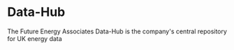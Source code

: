 # Data-Hub

The Future Energy Associates Data-Hub is the company's central repository for UK energy data